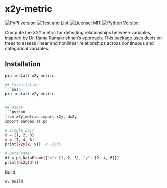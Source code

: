 # x2y-metric

[![PyPI version](https://badge.fury.io/py/x2y-metric.svg)](https://badge.fury.io/py/x2y-metric)
[![Test and Lint](https://github.com/anaveenan/x2y-metric/actions/workflows/test.yml/badge.svg?branch=main)](https://github.com/anaveenan/x2y-metric/actions/workflows/test.yml)
[![License: MIT](https://img.shields.io/badge/License-MIT-yellow.svg)](https://opensource.org/licenses/MIT)
[![Python Version](https://img.shields.io/pypi/pyversions/x2y-metric.svg)](https://pypi.org/project/x2y-metric/)

Compute the X2Y metric for detecting relationships between variables, inspired by Dr. Rama Ramakrishnan’s approach. This package uses decision trees to assess linear and nonlinear relationships across continuous and categorical variables.

## Installation
```bash
pip install x2y-metric

## Installation
```bash
pip install x2y-metric


## Usage
```python
from x2y_metric import x2y, dx2y
import pandas as pd

# Single pair
x = [1, 2, 3]
y = [2, 4, 6]
print(x2y(x, y))  # ~100%

# DataFrame
df = pd.DataFrame({"x": [1, 2, 3], "y": [2, 4, 6]})
print(dx2y(df))
```

Build:
```bash
uv build
